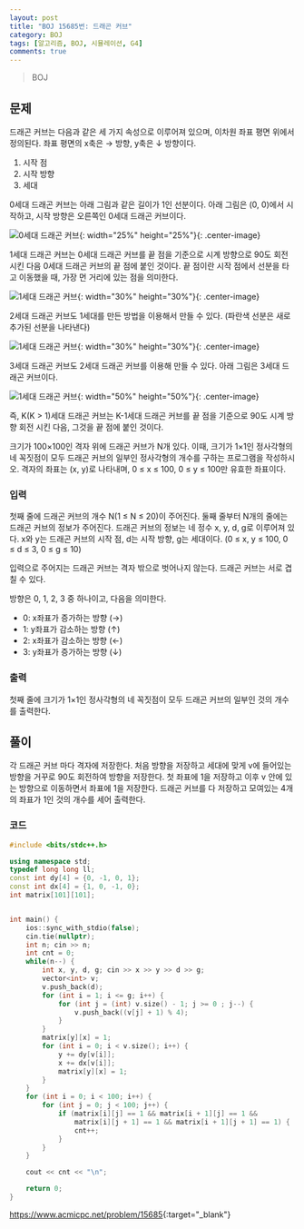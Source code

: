 ```yaml
---
layout: post
title: "BOJ 15685번: 드래곤 커브"
category: BOJ
tags: [알고리즘, BOJ, 시뮬레이션, G4]
comments: true
---
```


> BOJ

## 문제
드래곤 커브는 다음과 같은 세 가지 속성으로 이루어져 있으며, 이차원 좌표 평면 위에서 정의된다. 좌표 평면의 x축은 → 방향, y축은 ↓ 방향이다.

1. 시작 점
2. 시작 방향
3. 세대

0세대 드래곤 커브는 아래 그림과 같은 길이가 1인 선분이다. 아래 그림은 (0, 0)에서 시작하고, 시작 방향은 오른쪽인 0세대 드래곤 커브이다.

![0세대 드래곤 커브](http://onlinejudgeimages.s3-ap-northeast-1.amazonaws.com/problem/15685/1.png){: width="25%" height="25%"}{: .center-image}

1세대 드래곤 커브는 0세대 드래곤 커브를 끝 점을 기준으로 시계 방향으로 90도 회전시킨 다음 0세대 드래곤 커브의 끝 점에 붙인 것이다. 끝 점이란 시작 점에서 선분을 타고 이동했을 때, 가장 먼 거리에 있는 점을 의미한다.

![1세대 드래곤 커브](https://onlinejudgeimages.s3-ap-northeast-1.amazonaws.com/problem/15685/2.png){: width="30%" height="30%"}{: .center-image}

2세대 드래곤 커브도 1세대를 만든 방법을 이용해서 만들 수 있다. (파란색 선분은 새로 추가된 선분을 나타낸다)

![1세대 드래곤 커브](https://onlinejudgeimages.s3-ap-northeast-1.amazonaws.com/problem/15685/3.png){: width="30%" height="30%"}{: .center-image}

3세대 드래곤 커브도 2세대 드래곤 커브를 이용해 만들 수 있다. 아래 그림은 3세대 드래곤 커브이다.

![1세대 드래곤 커브](https://onlinejudgeimages.s3-ap-northeast-1.amazonaws.com/problem/15685/4.png){: width="50%" height="50%"}{: .center-image}

즉, K(K > 1)세대 드래곤 커브는 K-1세대 드래곤 커브를 끝 점을 기준으로 90도 시계 방향 회전 시킨 다음, 그것을 끝 점에 붙인 것이다.

크기가 100×100인 격자 위에 드래곤 커브가 N개 있다. 이때, 크기가 1×1인 정사각형의 네 꼭짓점이 모두 드래곤 커브의 일부인 정사각형의 개수를 구하는 프로그램을 작성하시오. 격자의 좌표는 (x, y)로 나타내며, 0 ≤ x ≤ 100, 0 ≤ y ≤ 100만 유효한 좌표이다.

### 입력
첫째 줄에 드래곤 커브의 개수 N(1 ≤ N ≤ 20)이 주어진다. 둘째 줄부터 N개의 줄에는 드래곤 커브의 정보가 주어진다. 드래곤 커브의 정보는 네 정수 x, y, d, g로 이루어져 있다. x와 y는 드래곤 커브의 시작 점, d는 시작 방향, g는 세대이다. (0 ≤ x, y ≤ 100, 0 ≤ d ≤ 3, 0 ≤ g ≤ 10)

입력으로 주어지는 드래곤 커브는 격자 밖으로 벗어나지 않는다. 드래곤 커브는 서로 겹칠 수 있다.

방향은 0, 1, 2, 3 중 하나이고, 다음을 의미한다.

* 0: x좌표가 증가하는 방향 (→)
* 1: y좌표가 감소하는 방향 (↑)
* 2: x좌표가 감소하는 방향 (←)
* 3: y좌표가 증가하는 방향 (↓)

### 출력
첫째 줄에 크기가 1×1인 정사각형의 네 꼭짓점이 모두 드래곤 커브의 일부인 것의 개수를 출력한다.

## 풀이
각 드래곤 커브 마다 격자에 저장한다. 처음 방향을 저장하고 세대에 맞게 v에 들어있는 방향을 거꾸로 90도 회전하여 방향을 저장한다. 첫 좌표에 1을 저장하고 이후 v 안에 있는 방향으로 이동하면서 좌표에 1을 저장한다. 드래곤 커브를 다 저장하고 모여있는 4개의 좌표가 1인 것의 개수를 세어 출력한다.

### 코드
```c++
#include <bits/stdc++.h>

using namespace std;
typedef long long ll;
const int dy[4] = {0, -1, 0, 1};
const int dx[4] = {1, 0, -1, 0};
int matrix[101][101];


int main() {
    ios::sync_with_stdio(false);
    cin.tie(nullptr);
    int n; cin >> n;
    int cnt = 0;
    while(n--) {
        int x, y, d, g; cin >> x >> y >> d >> g;
        vector<int> v;
        v.push_back(d);
        for (int i = 1; i <= g; i++) {
            for (int j = (int) v.size() - 1; j >= 0 ; j--) {
                v.push_back((v[j] + 1) % 4);
            }
        }
        matrix[y][x] = 1;
        for (int i = 0; i < v.size(); i++) {
            y += dy[v[i]];
            x += dx[v[i]];
            matrix[y][x] = 1;
        }
    }
    for (int i = 0; i < 100; i++) {
        for (int j = 0; j < 100; j++) {
            if (matrix[i][j] == 1 && matrix[i + 1][j] == 1 &&
                matrix[i][j + 1] == 1 && matrix[i + 1][j + 1] == 1) {
                cnt++;
            }
        }
    }

    cout << cnt << "\n";

    return 0;
}

```

<https://www.acmicpc.net/problem/15685>{:target="_blank"}
